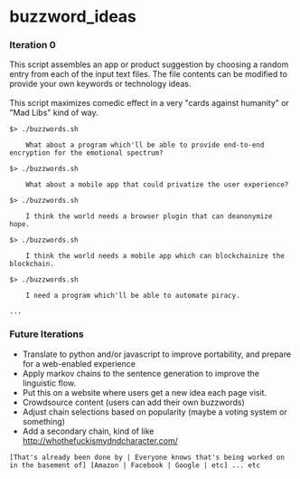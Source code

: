 # buzzword_ideas

### Iteration 0
This script assembles an app or product suggestion by choosing a random entry from each of the input text files. The file contents can be modified to provide your own keywords or technology ideas.
</br></br>
This script maximizes comedic effect in a very "cards against humanity" or "Mad Libs" kind of way.
```
$> ./buzzwords.sh

	What about a program which'll be able to provide end-to-end encryption for the emotional spectrum?

$> ./buzzwords.sh

	What about a mobile app that could privatize the user experience?

$> ./buzzwords.sh

	I think the world needs a browser plugin that can deanonymize hope.

$> ./buzzwords.sh

	I think the world needs a mobile app which can blockchainize the blockchain.

$> ./buzzwords.sh

	I need a program which'll be able to automate piracy.

...
```

### Future Iterations
- Translate to python and/or javascript to improve portability, and prepare for a web-enabled experience
- Apply markov chains to the sentence generation to improve the linguistic flow.
- Put this on a website where users get a new idea each page visit.
- Crowdsource content (users can add their own buzzwords)
- Adjust chain selections based on popularity (maybe a voting system or something)
- Add a secondary chain, kind of like http://whothefuckismydndcharacter.com/
 ```
 [That's already been done by | Everyone knows that's being worked on in the basement of] [Amazon | Facebook | Google | etc] ... etc
```
